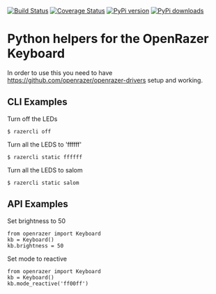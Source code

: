 [![Build Status](https://travis-ci.org/daniellawrence/openrazer-python.svg?branch=master)](https://travis-ci.org/daniellawrence/openrazer-python)
[![Coverage Status](https://coveralls.io/repos/github/daniellawrence/openrazer-python/badge.svg?branch=master)](https://coveralls.io/github/daniellawrence/openrazer-python?branch=master)
[![PyPi version](https://pypip.in/v/openrazer/badge.png)](https://crate.io/packages/openrazer/)
[![PyPi downloads](https://pypip.in/d/openrazer/badge.png)](https://crate.io/packages/openrazer/)

Python helpers for the OpenRazer Keyboard
==================================================

In order to use this you need to have https://github.com/openrazer/openrazer-drivers setup and working.

CLI Examples
---------------

Turn off the LEDs

	$ razercli off
	
Turn all the LEDS to 'ffffff'

	$ razercli static ffffff
	
Turn all the LEDS to salom

	$ razercli static salom


API Examples
---------

Set brightness to 50

    from openrazer import Keyboard
	kb = Keyboard()
	kb.brightness = 50

Set mode to reactive

    from openrazer import Keyboard
	kb = Keyboard()
	kb.mode_reactive('ff00ff')
